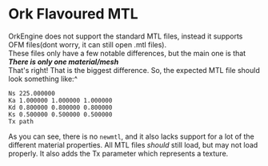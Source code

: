 # Ork Flavoured MTL
OrkEngine does not support the standard MTL files, instead it supports OFM files(dont worry, it can still open .mtl files).  
These files only have a few notable differences, but the main one is that
***There is only one material/mesh***   
That's right! That is the biggest difference. So, the expected MTL file should look something like:^
```mtl
Ns 225.000000
Ka 1.000000 1.000000 1.000000
Kd 0.800000 0.800000 0.800000
Ks 0.500000 0.500000 0.500000
Tx path
```
As you can see, there is no `newmtl`, and it also lacks support for a lot of the different material properties. All MTL files *should* still load, but may not load properly.
It also adds the Tx parameter which represents a texture.
